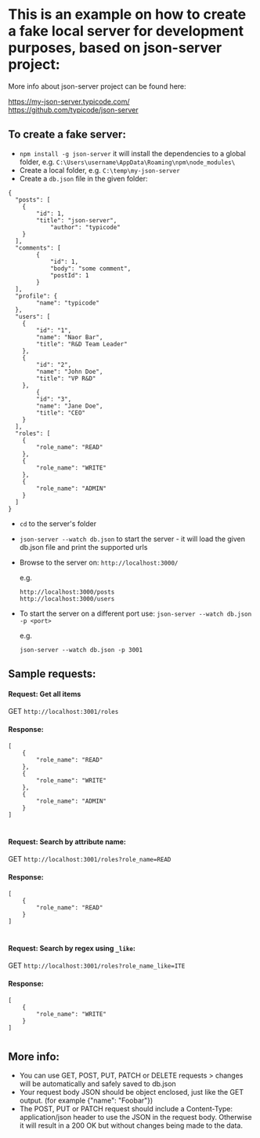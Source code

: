 # This is an example on how to create a fake local server for development purposes, based on json-server project: 
More info about  json-server project can be found here:

https://my-json-server.typicode.com/</BR>
https://github.com/typicode/json-server

## To create a fake server: 
- `npm install -g json-server` 
	it will install the dependencies to a global folder, 
	e.g.
	`C:\Users\username\AppData\Roaming\npm\node_modules\`
- Create a local folder, e.g. `C:\temp\my-json-server`
- Create a `db.json` file in the given folder:
```
{
  "posts": [
  	{
		"id": 1,
	  	"title": "json-server",
	      	"author": "typicode"
	}
  ],
  "comments": [
    	{
      		"id": 1,
      		"body": "some comment",
      		"postId": 1
    	}
  ],
  "profile": {
    	"name": "typicode"
  },
  "users": [
	{
		"id": "1",
		"name": "Naor Bar",
		"title": "R&D Team Leader"
	},
	{
		"id": "2",
		"name": "John Doe",
		"title": "VP R&D"
	},
		{
		"id": "3",
		"name": "Jane Doe",
		"title": "CEO"
	}
  ],
  "roles": [
	{
		"role_name": "READ"
	},
	{
		"role_name": "WRITE"
	},
	{
		"role_name": "ADMIN"
	}
  ]
}
```	
	
- `cd` to the server's folder
- `json-server --watch db.json` to start the server - it will load the given db.json file and print the supported urls
- Browse to the server on: `http://localhost:3000/`	
	
	e.g.
	```
	http://localhost:3000/posts
	http://localhost:3000/users
	```
- To start the server on a different port use: `json-server --watch db.json -p <port>`

	e.g.
	
	`json-server --watch db.json -p 3001`

## Sample requests:

#### Request: Get all items
GET `http://localhost:3001/roles`
#### Response:
```
[
	{
		"role_name": "READ"
	},
	{
		"role_name": "WRITE"
	},
	{
		"role_name": "ADMIN"
	}
]
```
#
#### Request: Search by attribute name:
GET `http://localhost:3001/roles?role_name=READ`
#### Response:
```
[
  	{
		"role_name": "READ"
  	}
]
```
#
#### Request: Search by regex using `_like`:
GET `http://localhost:3001/roles?role_name_like=ITE`
#### Response:
```
[
  	{
		"role_name": "WRITE"
  	}
]
```
#

## More info:	
- You can use GET, POST, PUT, PATCH or DELETE requests > changes will be automatically and safely saved to db.json
- Your request body JSON should be object enclosed, just like the GET output. (for example {"name": "Foobar"})
- The POST, PUT or PATCH request should include a Content-Type: application/json header to use the JSON in the request body. 
  Otherwise it will result in a 200 OK but without changes being made to the data.	
